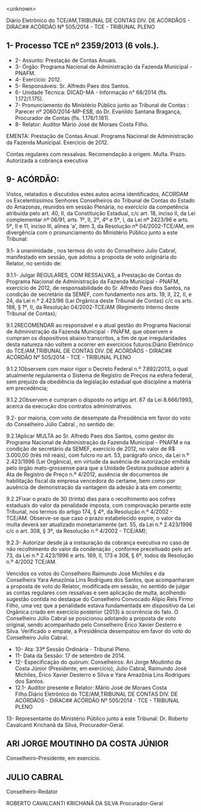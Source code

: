 &lt;unknown&gt;

Diário Eletrônico do TCE/AM,TRIBUNAL DE CONTAS DIV. DE ACÓRDÃOS - DIRAC## ACÓRDÃO Nº 505/2014 - TCE - TRIBUNAL PLENO

## 1- Processo TCE nº 2359/2013 (6 vols.).

- 2- Assunto: Prestação de Contas Anuais.
- 3- Órgão: Programa Nacional de Administração da Fazenda Municipal - PNAFM.
- 4- Exercício: 2012.
- 5- Responsáveis: Sr. Alfredo Paes dos Santos.
- 6- Unidade Técnica: DICAD-MA - Informação n° 68/2014 (fls. 1.172/1.175).
- 7-  Pronunciamento  do Ministério  Público  junto  ao Tribunal  de  Contas :  Parecer  nº 2060/2014-MP-ESB,  do  Dr.  Evanildo  Santana  Bragança,  Procurador  de  Contas  (fls. 1.176/1.181).
- 8- Relator: Auditor Mário José de Moraes Costa Filho.

EMENTA: Prestação  de  Contas  Anual.  Programa Nacional  de  Administração da Fazenda  Municipal. Exercício de 2012.

Contas regulares com ressalvas. Recomendação à origem. Multa. Prazo. Autorizada a cobrança executiva

## 9- ACÓRDÃO:

Vistos, relatados e discutidos estes autos acima identificados,  ACORDAM os Excelentíssimos  Senhores  Conselheiros  do  Tribunal  de  Contas  do  Estado  do Amazonas, reunidos em sessão Plenária, no exercício da competência atribuída pelo art. 40, II, da Constituição Estadual, c/c art. 18, inciso II, da Lei complementar nº 06/91, arts. 1º,  II,  2º,  4º  e  5º,  I,  da  Lei  nº  2423/96  e  arts.  5º,  II  e  11,  inciso  III,  alínea  'a',  item  3,  da Resolução  nº  04/2002-TCE/AM, em divergência com  o  pronunciamento  do  Ministério Público junto a este Tribunal:

9.1-  à  unanimidade ,  nos  termos  do  voto  do  Conselheiro  Julio  Cabral, manifestado em sessão, que adotou a proposta de voto originária do Relator, no sentido de:

9.1.1- Julgar REGULARES, COM RESSALVAS, a  Prestação de Contas do Programa Nacional  de  Administração da Fazenda  Municipal  - PNAFM, exercício de 2012, de responsabilidade do Sr. Alfredo Paes dos Santos, na condição de secretário da SEMEF, com fundamento nos arts. 19, II, 22,  II, e 24, da Lei n.º 2.423/96 (Lei Orgânica deste  Tribunal  de  Contas)  c/c  os  arts.  188,  §  1º,  II,  da  Resolução  04/2002-TCE/AM (Regimento Interno deste Tribunal de Contas);

9.1.2RECOMENDAR ao  responsável  e  a  atual  gestão  do  Programa Nacional de Administração da Fazenda Municipal - PNAFM, que observem e cumpram os dispositivos abaixo transcritos, a fim de que irregularidades desta natureza não voltem a ocorrer em exercícios futuros:Diário Eletrônico do TCE/AM,TRIBUNAL DE CONTAS DIV. DE ACÓRDÃOS - DIRAC## ACÓRDÃO Nº 505/2014 - TCE - TRIBUNAL PLENO

9.1.2.1Observem  com maior  rigor  o  Decreto  Federal  n.º  7.892/2013,  o qual atualmente regulamenta  o Sistema de Registro de Preços na esfera federal, sem prejuízo da obediência da legislação estadual que discipline a matéria em precedência;

9.1.2.2Observem  e  cumpram  o  disposto  no  artigo  art. 67 da Lei 8.666/1993, acerca da execução dos contratos administrativos.

9.2- por maioria, com voto de desempate da Presidência em favor do voto do Conselheiro Júlio Cabral , no sentido de:

9.2.1Aplicar  MULTA ao Sr.  Alfredo  Paes  dos Santos, como  gestor  do Programa Nacional de Administração da Fazenda Municipal - PNAFM e na condição de secretário da SEMEF, exercício de 2012, no  valor de R$ 3.000,00 (três mil reais), com fulcro  no  art.  53,  parágrafo  único,  da  Lei  n.º  2.423/1996  (Lei  Orgânica),  em  virtude  da ausência de autorização emitida pelo órgão mato-grossense para que a Unidade Gestora pudesse  aderir  a  Ata  de  Registro  de  Preço  n.º  4/2012,  ausência  de  documentos  de habilitação  fiscal  da  empresa  vencedora  do  certame,  bem  como  por  ausência  de demonstração da vantagem da adesão à ata em comento;

9.2.2Fixar  o  prazo  de  30  (trinta)  dias para  o  recolhimento  aos  cofres estaduais do valor da penalidade imposta, com comprovação perante este Tribunal, nos termos do artigo 174, § 4º, da Resolução n.º 4/2002 - TCE/AM. Observe-se que caso o prazo estabelecido expire, o valor da multa deverá ser atualizado monetariamente (art. 55, da Lei n.º 2.423/1996 c/c o art. 308, § 3º, da Resolução n.º 4/2002 - TCE/AM);

9.2.3- Autorizar desde já a instauração da cobrança executiva no caso de não recolhimento do valor da condenação , conforme preceituado pelo art. 73, da Lei  n.º  2.423/1996  e  arts.  169,  II,  173  e  308,  §  6º,  todos  da  Resolução  n.º  4/2002  TCE/AM.

Vencidos  os  votos  do  Conselheiro  Raimundo  José  Michiles  e  da  Conselheira  Yara Amazônia Lins Rodrigues dos Santos, que acompanharam a proposta de voto do Relator, modificada  em sessão,  no sentido  de  julgar  as  contas  regulares com  ressalvas  e sem aplicação de multa, acolhendo sugestão contida no destaque do Conselheiro Convocado Alípio Reis Firmo Filho, uma vez que a penalidade estava fundamentada em dispositivo da Lei Orgânica criado em exercício posterior (2013) à ocorrência do fato. O Conselheiro Júlio  Cabral  se  posicionou  adotando  a  proposta  de  voto  original,  sendo  acompanhado pelo  Conselheiro  Érico  Xavier  Desterro  e  Silva.  Verificado  o  empate,  a  Presidência desempatou em favor do voto do Conselheiro Julio Cabral.

- 10- Ata: 33ª Sessão Ordinária - Tribunal Pleno.
- 11- Data da Sessão: 17 de setembro de 2014.
- 12-  Especificação  do  quórum: Conselheiros:  Ari  Jorge  Moutinho  da  Costa  Júnior (Presidente, em exercício), Julio Cabral, Raimundo José Michiles, Érico Xavier Desterro e Silva e Yara Amazônia Lins Rodrigues dos Santos.
- 12.1- Auditor presente e Relator: Mário José de Moraes Costa Filho.Diário Eletrônico do TCE/AM,TRIBUNAL DE CONTAS DIV. DE ACÓRDÃOS - DIRAC## ACÓRDÃO Nº 505/2014 - TCE - TRIBUNAL PLENO

13- Representante do Ministério Público junto a este Tribunal: Dr. Roberto Cavalcanti Krichanã da Silva, Procurador-Geral.

## ARI JORGE MOUTINHO DA COSTA JÚNIOR

Conselheiro-Presidente, em exercício.

## JULIO CABRAL

Conselheiro-Redator

ROBERTO CAVALCANTI KRICHANÃ DA SILVA Procurador-Geral